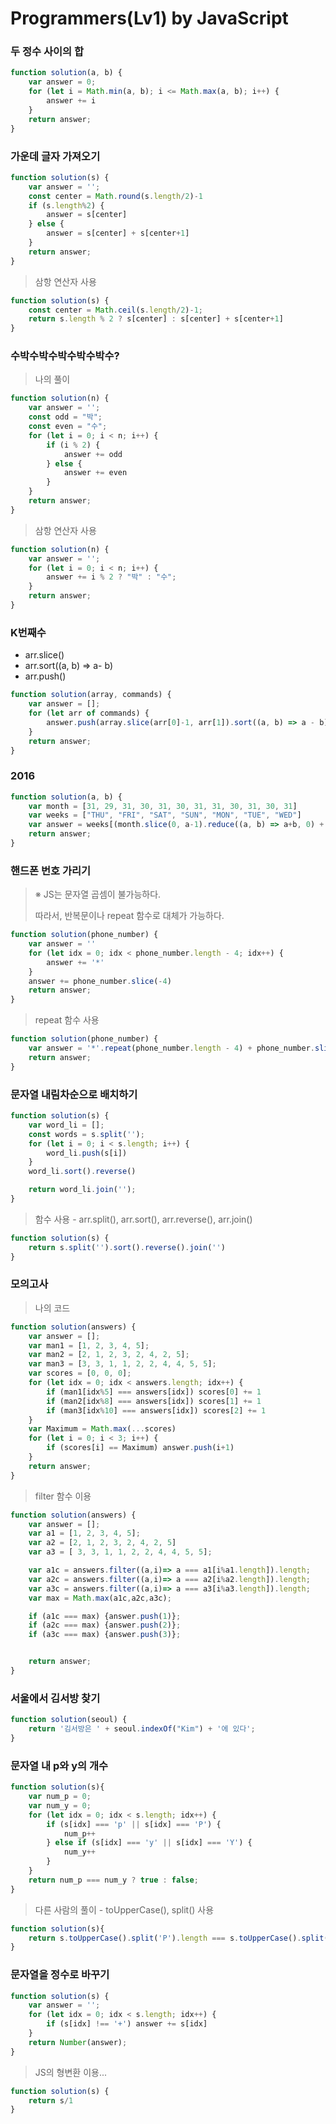 # Programmers(Lv1) by JavaScript

### 두 정수 사이의 합

```js
function solution(a, b) {
    var answer = 0;
    for (let i = Math.min(a, b); i <= Math.max(a, b); i++) {
        answer += i
    }
    return answer;
}
```



### 가운데 글자 가져오기

```js
function solution(s) {
    var answer = '';
    const center = Math.round(s.length/2)-1
    if (s.length%2) {
        answer = s[center]
    } else {
        answer = s[center] + s[center+1]
    }
    return answer;
}
```



> 삼항 연산자 사용

```js
function solution(s) {
    const center = Math.ceil(s.length/2)-1;
    return s.length % 2 ? s[center] : s[center] + s[center+1]  
}
```



### 수박수박수박수박수박수?

> 나의 풀이

```js
function solution(n) {
    var answer = '';
    const odd = "박";
    const even = "수";
    for (let i = 0; i < n; i++) {
        if (i % 2) {
            answer += odd
        } else {
            answer += even
        }
    }
    return answer;
}
```



> 삼항 연산자 사용

```js
function solution(n) {
    var answer = '';
    for (let i = 0; i < n; i++) {
        answer += i % 2 ? "박" : "수"; 
    }
    return answer;
}
```



### K번째수

* arr.slice()
* arr.sort((a, b) => a- b)
* arr.push()

```js
function solution(array, commands) {
    var answer = [];
    for (let arr of commands) {
        answer.push(array.slice(arr[0]-1, arr[1]).sort((a, b) => a - b)[arr[2]-1])
    }
    return answer;
}
```



### 2016

```js
function solution(a, b) {
    var month = [31, 29, 31, 30, 31, 30, 31, 31, 30, 31, 30, 31]
    var weeks = ["THU", "FRI", "SAT", "SUN", "MON", "TUE", "WED"]
    var answer = weeks[(month.slice(0, a-1).reduce((a, b) => a+b, 0) + b) % 7]
    return answer;
}
```



### 핸드폰 번호 가리기

> ※ JS는 문자열 곱셈이 불가능하다.
>
> 따라서, 반복문이나 repeat 함수로 대체가 가능하다.

```js
function solution(phone_number) {
    var answer = ''
    for (let idx = 0; idx < phone_number.length - 4; idx++) {
        answer += '*'
    }
    answer += phone_number.slice(-4)
    return answer;
}
```



> repeat 함수 사용

```js
function solution(phone_number) {
    var answer = '*'.repeat(phone_number.length - 4) + phone_number.slice(-4)
    return answer;
}
```



### 문자열 내림차순으로 배치하기

```js
function solution(s) {
    var word_li = [];
    const words = s.split('');
    for (let i = 0; i < s.length; i++) {
        word_li.push(s[i])
    }
    word_li.sort().reverse()

    return word_li.join('');
}
```



> 함수 사용 - arr.split(), arr.sort(), arr.reverse(), arr.join()

```js
function solution(s) {
    return s.split('').sort().reverse().join('')
}
```



### 모의고사

> 나의 코드

```js
function solution(answers) {
    var answer = [];
    var man1 = [1, 2, 3, 4, 5];
    var man2 = [2, 1, 2, 3, 2, 4, 2, 5];
    var man3 = [3, 3, 1, 1, 2, 2, 4, 4, 5, 5];
    var scores = [0, 0, 0];
    for (let idx = 0; idx < answers.length; idx++) {
        if (man1[idx%5] === answers[idx]) scores[0] += 1
        if (man2[idx%8] === answers[idx]) scores[1] += 1
        if (man3[idx%10] === answers[idx]) scores[2] += 1
    }
    var Maximum = Math.max(...scores)
    for (let i = 0; i < 3; i++) {
        if (scores[i] == Maximum) answer.push(i+1)
    }
    return answer;
}
```



> filter 함수 이용

```js
function solution(answers) {
    var answer = [];
    var a1 = [1, 2, 3, 4, 5];
    var a2 = [2, 1, 2, 3, 2, 4, 2, 5]
    var a3 = [ 3, 3, 1, 1, 2, 2, 4, 4, 5, 5];

    var a1c = answers.filter((a,i)=> a === a1[i%a1.length]).length;
    var a2c = answers.filter((a,i)=> a === a2[i%a2.length]).length;
    var a3c = answers.filter((a,i)=> a === a3[i%a3.length]).length;
    var max = Math.max(a1c,a2c,a3c);

    if (a1c === max) {answer.push(1)};
    if (a2c === max) {answer.push(2)};
    if (a3c === max) {answer.push(3)};


    return answer;
}

```



### 서울에서 김서방 찾기

```js
function solution(seoul) {
    return '김서방은 ' + seoul.indexOf("Kim") + '에 있다';
}
```



### 문자열 내 p와 y의 개수

```js
function solution(s){
    var num_p = 0;
    var num_y = 0;
    for (let idx = 0; idx < s.length; idx++) {
        if (s[idx] === 'p' || s[idx] === 'P') {
            num_p++
        } else if (s[idx] === 'y' || s[idx] === 'Y') {
            num_y++
        }
    }
    return num_p === num_y ? true : false;
}
```



> 다른 사람의 풀이 - toUpperCase(), split() 사용

```js
function solution(s){
    return s.toUpperCase().split('P').length === s.toUpperCase().split('Y').length ? true : false
}
```



### 문자열을 정수로 바꾸기

```js
function solution(s) {
    var answer = '';
    for (let idx = 0; idx < s.length; idx++) {
        if (s[idx] !== '+') answer += s[idx]
    }
    return Number(answer);
}
```



> JS의 형변환 이용...

```js
function solution(s) {
    return s/1
}
```



